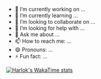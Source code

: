 - 🔭 I’m currently working on ...
- 🌱 I’m currently learning ...
- 👯 I’m looking to collaborate on ...
- 🤔 I’m looking for help with ...
- 💬 Ask me about ...
- 📫 How to reach me: ...
- 😄 Pronouns: ...
- ⚡ Fun fact: ...

<!--START_SECTION:waka-->
<!--END_SECTION:waka-->

[![Harlok's WakaTime stats](https://github-readme-stats.vercel.app/api/wakatime?username=joelbaldapan)](https://github.com/anuraghazra/github-readme-stats)
